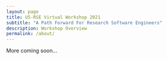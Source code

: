```yaml
---
layout: page
title: US-RSE Virtual Workshop 2021
subtitle: "A Path Forward For Research Software Engineers"
description: Workshop Overview
permalink: /about/
---
```


More coming soon...
